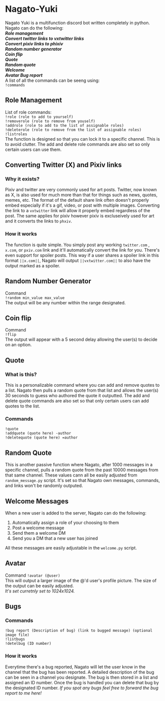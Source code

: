 # Nagato-Yuki
Nagato Yuki is a multifunction discord bot written completely in python. Nagato can do the following:  
***Role management  
Convert twitter links to vxtwitter links  
Convert pixiv links to phixiv  
Random number generator  
Coin flip  
Quote  
Random quote  
Welcome  
Avatar
Bug report***  
A list of all the commands can be seeng using:  
`!commands`
## Role Management
List of role commands:  
`!role (role to add to yourself)`  
`!removerole (role to remove from youself)`  
`!addrole (role to add to the list of assignable roles)`  
`!deleterole (role to remove from the list of assignable roles)`  
`!listroles`  
The function is designed so that you can lock it to a specific channel. This is to avoid clutter. The add and delete role commands are also set so only certain users can use them. 

## Converting Twitter (X) and Pixiv links

### Why it exists?

Pixiv and twitter are very commonly used for art posts. Twitter, now known as X, is also used for much more than that for things such as news, quotes, memes, etc. The format of the default share link often doesn't properly embed especially if it's a gif, video, or post with multiple images. Converting the link to a `vxtwitter` link will allow it properly embed regardless of the post. The same applies for pixiv however pixiv is excluseively used for art and it converts the links to `phxiv`. 

### How it works

The function is quite simple. You simply post any working `twitter.com` , `x.com`, or `pxiv.com` link and it'll automatically convert the link for you. There's even support for spoiler posts. This way if a user shares a spoiler link in this format `||x.com||`, Nagato will output `||vxtwitter.com||` to also have the output marked as a spoiler. 

## Random Number Generator

Command  
`!random min_value max_value`  
The output will be any number within the range designated.

## Coin flip

Command  
`!flip`  
The output will appear with a 5 second delay allowing the user(s) to decide on an option.

## Quote

### What is this?

This is a personalizable command where you can add and remove quotes to a list. Nagato then pulls a random quote from that list and allows the user(s) 30 seconds to guess who authored the quote it outputted. The add and delete quote commands are also set so that only certain users can add quotes to the list. 

### Commands
`!quote`  
`!addquote (quote here) -author`  
`!deletequote (quote here) =author`  

## Random Quote

This is another passive function where Nagato, after 1000 messages in a specific channel, pulls a random quote from the past 10000 messages from that same channel. These values cann all be easily adjusted from `random_message.py` script. It's set so that Nagato own messages, commands, and links won't be randomly outputed.

## Welcome Messages

When a new user is added to the server, Nagato can do the following:  
1. Automatically assign a role of your choosing to them
2. Post a welcome message
3. Send them a welcome DM
4. Send you a DM that a new user has joined

All these messages are easily adjustable in the `welcome.py` script. 

## Avatar

Command
`!avatar (@user)`  
This will output a larger image of the @'d user's profile picture. The size of the output can be easily adjusted.  
*It's set curretnly set to 1024x1024.*


## Bugs

### Commands
`!bug report (Description of bug) (link to bugged message) (optional image file)`  
`!listbugs`  
`!detelbug (ID number)`  


### How it works 

Everytime there's a bug reported, Nagato will let the user know in the channel that the bug has been reported. A detailed description of the bug can be seen in a channel you designate. The bug is then stored in a list and assigned an ID number. Once the bug is handled you can delete that bug by the designated ID number. 
*If you spot any bugs feel free to forward the bug report to me here!*

